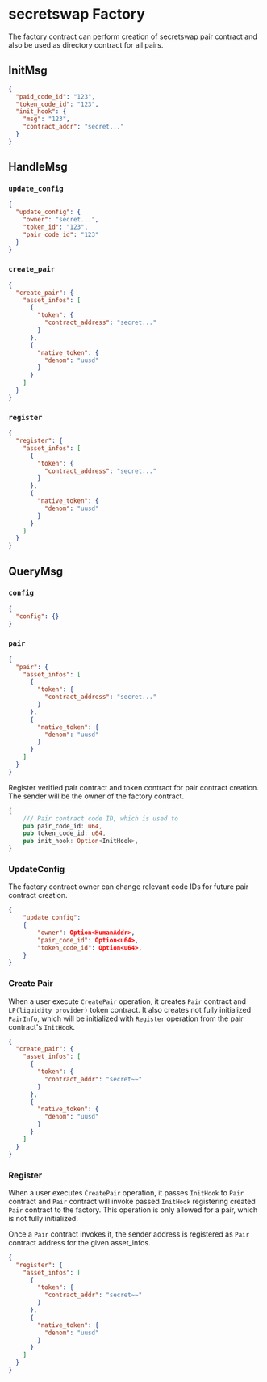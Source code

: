 # secretswap Factory

The factory contract can perform creation of secretswap pair contract and also be used as directory contract for all pairs.

## InitMsg

```json
{
  "paid_code_id": "123",
  "token_code_id": "123",
  "init_hook": {
    "msg": "123",
    "contract_addr": "secret..."
  }
}
```

## HandleMsg

### `update_config`

```json
{
  "update_config": {
    "owner": "secret...",
    "token_id": "123",
    "pair_code_id": "123"
  }
}
```

### `create_pair`

```json
{
  "create_pair": {
    "asset_infos": [
      {
        "token": {
          "contract_address": "secret..."
        }
      },
      {
        "native_token": {
          "denom": "uusd"
        }
      }
    ]
  }
}
```

### `register`

```json
{
  "register": {
    "asset_infos": [
      {
        "token": {
          "contract_address": "secret..."
        }
      },
      {
        "native_token": {
          "denom": "uusd"
        }
      }
    ]
  }
}
```

## QueryMsg

### `config`

```json
{
  "config": {}
}
```

### `pair`

```json
{
  "pair": {
    "asset_infos": [
      {
        "token": {
          "contract_address": "secret..."
        }
      },
      {
        "native_token": {
          "denom": "uusd"
        }
      }
    ]
  }
}
```

Register verified pair contract and token contract for pair contract creation. The sender will be the owner of the factory contract.

```rust
{
    /// Pair contract code ID, which is used to
    pub pair_code_id: u64,
    pub token_code_id: u64,
    pub init_hook: Option<InitHook>,
}
```

### UpdateConfig

The factory contract owner can change relevant code IDs for future pair contract creation.

```json
{
    "update_config":
    {
        "owner": Option<HumanAddr>,
        "pair_code_id": Option<u64>,
        "token_code_id": Option<u64>,
    }
}
```

### Create Pair

When a user execute `CreatePair` operation, it creates `Pair` contract and `LP(liquidity provider)` token contract. It also creates not fully initialized `PairInfo`, which will be initialized with `Register` operation from the pair contract's `InitHook`.

```json
{
  "create_pair": {
    "asset_infos": [
      {
        "token": {
          "contract_addr": "secret~~"
        }
      },
      {
        "native_token": {
          "denom": "uusd"
        }
      }
    ]
  }
}
```

### Register

When a user executes `CreatePair` operation, it passes `InitHook` to `Pair` contract and `Pair` contract will invoke passed `InitHook` registering created `Pair` contract to the factory. This operation is only allowed for a pair, which is not fully initialized.

Once a `Pair` contract invokes it, the sender address is registered as `Pair` contract address for the given asset_infos.

```json
{
  "register": {
    "asset_infos": [
      {
        "token": {
          "contract_addr": "secret~~"
        }
      },
      {
        "native_token": {
          "denom": "uusd"
        }
      }
    ]
  }
}
```
